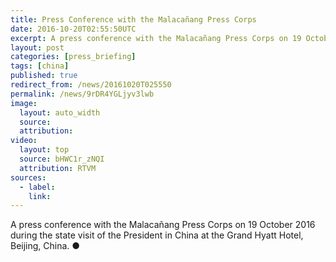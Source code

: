 ```yaml
---
title: Press Conference with the Malacañang Press Corps
date: 2016-10-20T02:55:50UTC
excerpt: A press conference with the Malacañang Press Corps on 19 October 2016 during the state visit of the President in China at the Grand Hyatt Hotel, Beijing, China.
layout: post
categories: [press_briefing]
tags: [china]
published: true
redirect_from: /news/20161020T025550
permalink: /news/9rDR4YGLjyv3lwb
image:
  layout: auto_width
  source: 
  attribution: 
video:
  layout: top
  source: bHWC1r_zNQI
  attribution: RTVM
sources:
  - label:
    link:
---
```


A press conference with the Malacañang Press Corps on 19 October 2016 during the state visit of the President in China at the Grand Hyatt Hotel, Beijing, China.
&#x25cf;


